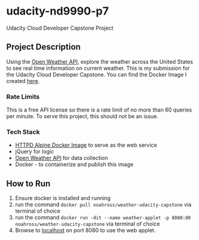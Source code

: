 # udacity-nd9990-p7
Udacity Cloud Developer Capstone Project

## Project Description
Using the [Open Weather API](https://openweathermap.org), explore the weather across the United States to see real time information on current weather. This is my submission for the Udacity Cloud Developer Capstone. You can find the Docker Image I created [here](https://hub.docker.com/r/noahross/weather-udacity-capstone).

### Rate Limits
This is a free API license so there is a rate limit of no more than 60 queries per minute. To serve this project, this should not be an issue.

### Tech Stack
  * [HTTPD Alpine Docker Image](https://hub.docker.com/layers/httpd/library/httpd/alpine/images/sha256-38c803ee5466e996b1070cdd8745c69fac82ad351d28908c8ee81b69e920bd72) to serve as the web service
  * jQuery for logic
  * [Open Weather API](https://openweathermap.org) for data collection
  * Docker - to containerize and publish this image

## How to Run
  1. Ensure docker is installed and running
  2. run the command `docker pull noahross/weather-udacity-capstone` via terminal of choice
  3. run the command `docker run -dit --name weather-applet -p 8080:80 noahross/weather-udacity-capstone` via terminal of choice
  4. Browse to [localhost](http://127.0.0.1:8080) on port 8080 to use the web applet.

